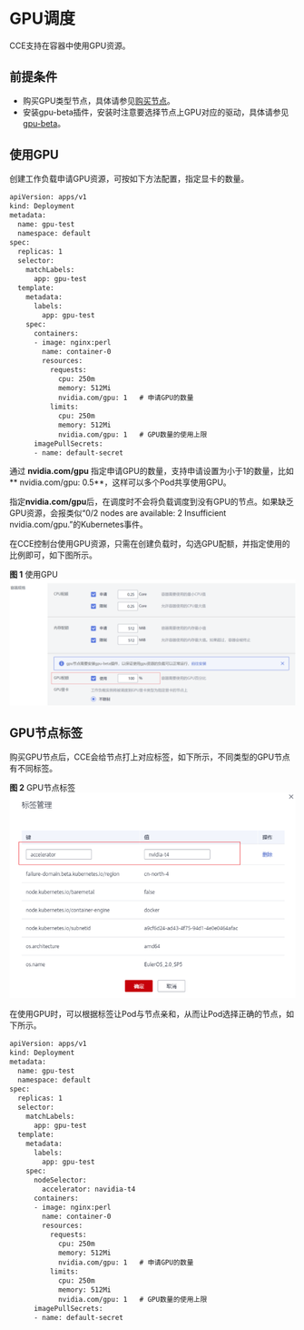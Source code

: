 # GPU调度<a name="cce_01_0345"></a>

CCE支持在容器中使用GPU资源。

## 前提条件<a name="section18703125715210"></a>

-   购买GPU类型节点，具体请参见[购买节点](购买节点.md)。
-   安装gpu-beta插件，安装时注意要选择节点上GPU对应的驱动，具体请参见[gpu-beta](gpu-beta.md)。

## 使用GPU<a name="section17426191045420"></a>

创建工作负载申请GPU资源，可按如下方法配置，指定显卡的数量。

```
apiVersion: apps/v1
kind: Deployment
metadata:
  name: gpu-test
  namespace: default
spec:
  replicas: 1
  selector:
    matchLabels:
      app: gpu-test
  template:
    metadata:
      labels:
        app: gpu-test
    spec:
      containers:
      - image: nginx:perl
        name: container-0
        resources:
          requests:
            cpu: 250m
            memory: 512Mi
            nvidia.com/gpu: 1   # 申请GPU的数量
          limits:
            cpu: 250m
            memory: 512Mi
            nvidia.com/gpu: 1   # GPU数量的使用上限
      imagePullSecrets:
      - name: default-secret
```

通过  **nvidia.com/gpu**  指定申请GPU的数量，支持申请设置为小于1的数量，比如** nvidia.com/gpu: 0.5**，这样可以多个Pod共享使用GPU。

指定**nvidia.com/gpu**后，在调度时不会将负载调度到没有GPU的节点。如果缺乏GPU资源，会报类似“0/2 nodes are available: 2 Insufficient nvidia.com/gpu.”的Kubernetes事件。

在CCE控制台使用GPU资源，只需在创建负载时，勾选GPU配额，并指定使用的比例即可，如下图所示。

**图 1**  使用GPU<a name="fig348242715203"></a>  
![](figures/使用GPU.png "使用GPU")

## GPU节点标签<a name="section1869217223111"></a>

购买GPU节点后，CCE会给节点打上对应标签，如下所示，不同类型的GPU节点有不同标签。

**图 2**  GPU节点标签<a name="fig1847151615318"></a>  
![](figures/GPU节点标签.png "GPU节点标签")

在使用GPU时，可以根据标签让Pod与节点亲和，从而让Pod选择正确的节点，如下所示。

```
apiVersion: apps/v1
kind: Deployment
metadata:
  name: gpu-test
  namespace: default
spec:
  replicas: 1
  selector:
    matchLabels:
      app: gpu-test
  template:
    metadata:
      labels:
        app: gpu-test
    spec:
      nodeSelector:
        accelerator: navidia-t4
      containers:
      - image: nginx:perl
        name: container-0
        resources:
          requests:
            cpu: 250m
            memory: 512Mi
            nvidia.com/gpu: 1   # 申请GPU的数量
          limits:
            cpu: 250m
            memory: 512Mi
            nvidia.com/gpu: 1   # GPU数量的使用上限
      imagePullSecrets:
      - name: default-secret
```

